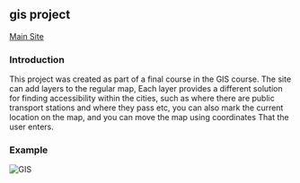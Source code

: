 ## gis project
 [Main Site](https://noa-dahan.github.io/gis_1/)

### Introduction

This project was created as part of a final course in the GIS course. 
The site can add layers to the regular map, Each layer provides a different solution for finding accessibility within the cities,
such as where there are public transport stations and where they pass etc,
you can also mark the current location on the map, and you can move the map using coordinates That the user enters.

### Example
![GIS](https://user-images.githubusercontent.com/33221427/61332570-3e13f200-a82d-11e9-938c-d1ce6e0ae907.gif)
